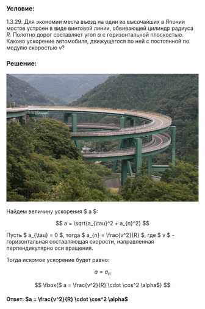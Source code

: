 ###  Условие:

$1.3.29.$ Для экономии места въезд на один из высочайших в Японии мостов устроен в виде винтовой линии, обвивающей цилиндр радиуса $R$. Полотно дорог составляет угол $\alpha$ с горизонтальной плоскостью. Каково ускорение автомобиля, движущегося по ней с постоянной по модулю скоростью $v$?

###  Решение:

![ Спиральный мост в Японии |790x526, 59%](../../img/1.3.29/Bridge.jpg)

Найдем величину ускорения $ a $:

$$
a = \sqrt{a_{\tau}^2 + a_{n}^2}
$$

Пусть $ a_{\tau} = 0 $, тогда $ a_{n} = \frac{v^2}{R} $, где $ v $ - горизонтальная составляющая скорости, направленная перпендикулярно оси вращения.

Тогда искомое ускорение будет равно:

$$
a = a_n
$$

$$
\fbox{$ a = \frac{v^2}{R} \cdot \cos^2 \alpha$}
$$

####  Ответ: $a = \frac{v^2}{R} \cdot \cos^2 \alpha$
